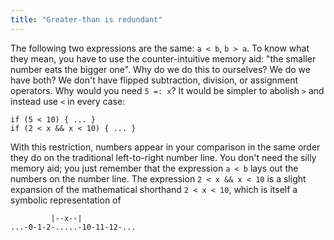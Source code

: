 ```yaml
---
title: "Greater-than is redundant"
---
```


The following two expressions are the same: `a < b`, `b > a`. To know what they mean, you have to use the counter-intuitive memory aid: "the smaller number eats the bigger one". Why do we do this to ourselves? We do we have both? We don't have flipped subtraction, division, or assignment operators. Why would you need `5 =: x`? It would be simpler to abolish `>` and instead use `<` in every case:

```
if (5 < 10) { ... }
if (2 < x && x < 10) { ... }
```

With this restriction, numbers appear in your comparison in the same order they do on the traditional left-to-right number line. You don't need the silly memory aid; you just remember that the expression `a < b` lays out the numbers on the number line. The expression `2 < x && x < 10` is a slight expansion of the mathematical shorthand `2 < x < 10`, which is itself a symbolic representation of

```
         |--x--|
...-0-1-2-.....-10-11-12-...
```
